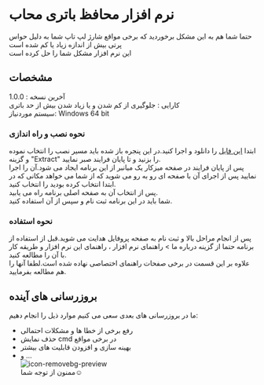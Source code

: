 # نرم افزار محافظ باتری محاب
حتما شما هم به این مشکل برخوردید که برخی مواقع شارژ لپ تاپ شما به دلیل حواس پرتی بیش از اندازه زیاد یا کم شده است
<br>این نرم افزار مشکل شما را حل کرده است

## مشخصات
آخرین نسخه : 1.0.0
<br>کارایی : جلوگیری از کم شدن و یا زیاد شدن بیش از حد باتری
<br>سیستم موردنیاز: Windows 64 bit

### نحوه نصب و راه اندازی
ابتدا [این فایل](https://s21.picofile.com/d/8441808200/8fdc8124-95af-4483-a8d2-77b4fac407fd/mahab_Battery_protector_.exe) را دانلود و اجرا کنید.در این پنجره باز شده باید مسیر نصب را انتخاب نموده و گزینه "Extract" را بزنید و تا پایان فرایند صبر نمایید. 
<br>پس از پایان فرایند در صفحه میزکار یک میانبر از این برنامه ایجاد می شود.آن را اجرا نمایید
پس از اجرای آن با صفحه ای رو به رو می شوید که از شما می خواهد مکانی که در ابتدا انتخاب کرده بودید را انتخاب کنید.
<br>پس از انتخاب آن به صفحه اصلی برنامه راه می یابید.
<br>شما باید در این برنامه ثبت نام و سپس از آن استفاده کنید.

### نحوه استفاده
پس از انجام مراحل بالا و ثبت نام به صفحه پروفایل هدایت می شوید.قبل از استفاده از برنامه حتما از گزینه درباره ما > راهنمای نرم افزار ، راهنمای این نرم افزار و طریقه کار با آن را مطالعه کنید.<br>علاوه بر این قسمت در برخی صفحات راهنمای اختصاصی نهاده شده است.لطفا آنها را هم مطالعه بفرمایید.

## بروزرسانی های آینده
ما در بروزرسانی های بعدی سعی می کنیم موارد ذیل را انجام دهیم:
- رفع برخی از خطا ها و مشکلات احتمالی
- حذف نمایش cmd در برخی مواقع
- بهینه سازی و افزودن قابلیت های بیشتر
- و ...
<br>![icon-removebg-preview](https://user-images.githubusercontent.com/88447827/145719185-428ed44b-9f73-498e-8178-8f63913c42c8.png)
<br>ممنون از توجه شما:relaxed:
